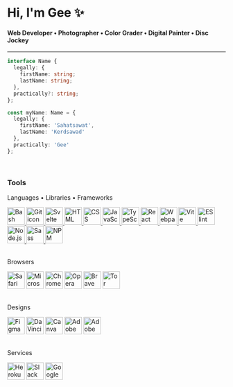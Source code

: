 # Hi, I'm Gee ✨

#### Web Developer • Photographer • Color Grader • Digital Painter • Disc Jockey

---

```TypeScript
interface Name {
  legally: {
    firstName: string;
    lastName: string;
  },
  practically?: string;
};

const myName: Name = {
  legally: {
    firstName: 'Sahatsawat',
    lastName: 'Kerdsawad'
  },
  practically: 'Gee'
};
```
<br>

### Tools

Languages • Libraries • Frameworks
<div>
  <a 
    href="https://support.apple.com/guide/terminal/welcome/mac"
    target="_blank">
      <img 
        title="Bash" alt="Bash icon"
        height="40" width="40"
        src="https://cdn.jsdelivr.net/gh/devicons/devicon/icons/bash/bash-original.svg" />
  </a>
  <a 
    href="https://git-scm.com/about"
    target="_blank">
      <img 
        title="Git" alt="Git icon"
        height="40" width="40" 
        src="https://cdn.jsdelivr.net/gh/devicons/devicon/icons/git/git-original.svg" />
  </a>
  <a
    href="https://svelte.dev/"
    target="_blank">
      <img
        title="Svelte" alt="Svelte icon"
        height="40" width="40"
        src="https://cdn.jsdelivr.net/gh/devicons/devicon/icons/svelte/svelte-original.svg" />
  </a>
  <a
    href="https://developer.mozilla.org/en-US/docs/Web/HTML"
    target="_blank">
      <img
        title="HTML" alt="HTML icon"
        height="40" width="40"
        src="https://cdn.jsdelivr.net/gh/devicons/devicon/icons/html5/html5-plain.svg" />
  </a>
  <a
    href="https://developer.mozilla.org/en-US/docs/Web/CSS"
    target="_blank">
      <img
        title="CSS" alt="CSS icon"
        height="40" width="40" 
        src="https://cdn.jsdelivr.net/gh/devicons/devicon/icons/css3/css3-plain.svg" />
  </a>
  <a
    href="https://developer.mozilla.org/en-US/docs/Web/JavaScript"
    target="_blank">
      <img
        title="JavaScript" alt="JavaScript icon"
        height="40" width="40" 
        src="https://cdn.jsdelivr.net/gh/devicons/devicon/icons/javascript/javascript-plain.svg" />
  </a>
  <a
    href="https://www.typescriptlang.org/"
    target="_blank">
      <img
        title="TypeScript" alt="TypeScript icon"
        height="40" width="40"
        src="https://cdn.jsdelivr.net/gh/devicons/devicon/icons/typescript/typescript-plain.svg" />
  </a>
  <a
    href="https://reactjs.org/"
    target="_blank">
      <img 
        title="React" alt="React icon"
        height="40" width="40" 
        src="https://cdn.jsdelivr.net/gh/devicons/devicon/icons/react/react-original.svg" />
  </a>
  <a
    href="https://webpack.js.org/"
    target="_blank">
      <img
        title="Webpack" alt="Webpack icon"
        height="40" width="40"
        src="https://cdn.jsdelivr.net/gh/devicons/devicon/icons/webpack/webpack-original.svg" />
  </a>
  <a
    href="https://vitejs.dev/"
    target="_blank">
      <img
        title="Vite" alt="Vite icon"
        height="40" width="40"
        src="https://api-frameworks.vercel.sh/framework-logos/vite.svg" />
  </a>
  <a
    href="https://eslint.org/"
    target="_blank">
      <img
        title="ESlint" alt="ESlint icon"
        height="40" width="40"
        src="https://cdn.jsdelivr.net/gh/devicons/devicon/icons/eslint/eslint-original.svg" />
  </a>
  <a
    href="https://nodejs.org/en/about/"
    target="_blank">
      <img
        title="Node.js" alt="Node.js icon"
        height="40" width="40" 
        src="https://cdn.jsdelivr.net/gh/devicons/devicon/icons/nodejs/nodejs-original.svg" />
  </a>
  <a
    href="https://sass-lang.com/"
    target="_blank">
      <img
        title="Sass" alt="Sass icon"
        height="40" width="40"
        src="https://cdn.jsdelivr.net/gh/devicons/devicon/icons/sass/sass-original.svg" />
  </a>
  <a
    href="https://www.npmjs.com/"
    target="_blank">
      <img
        title="NPM" alt="NPM icon"
        height="40" width="40" 
        src="https://cdn.jsdelivr.net/gh/devicons/devicon/icons/npm/npm-original-wordmark.svg" />
  </a>
</div>
<br>

Browsers
<div>
  <img title="Safari" alt="Safari browser icon"
  height="40" width="40" 
  src="https://cdn.jsdelivr.net/gh/devicons/devicon/icons/safari/safari-original.svg" />
  <img title="Edge" alt="Microsoft Edge browser icon"
  height="40" width="40"
  src="https://www.svgrepo.com/show/378791/edge.svg" />
  <img title="Chrome" alt="Chrome browser icon"
  height="40" width="40" 
  src="https://cdn.jsdelivr.net/gh/devicons/devicon/icons/chrome/chrome-original.svg" />
  <img title="Opera" alt="Opera browser icon"
  height="40" width="40"
  src="https://cdn.jsdelivr.net/gh/devicons/devicon/icons/opera/opera-original.svg" />
  <img title="Brave" alt="Brave browser icon"
  height="40" width="40"
  src="https://www.svgrepo.com/show/378778/brave.svg" />
  <img title="Tor" alt="Tor browser icon"
  height="40" width="40"
  src="https://upload.wikimedia.org/wikipedia/commons/c/c9/Tor_Browser_icon.svg" />
</div>
<br>

Designs
<div>
  <img title="Figma" alt="Figma icon"
  height="40" width="40"
  src="https://cdn.jsdelivr.net/gh/devicons/devicon/icons/figma/figma-original.svg" />
  <img title="DaVinci Resolve" alt="DaVinci Resolve icon"
  height="40" width="40" 
  src="https://upload.wikimedia.org/wikipedia/commons/9/90/DaVinci_Resolve_17_logo.svg" />
  <img title="Canva" alt="Canva icon"
  height="40" width="40" 
  src="https://cdn.jsdelivr.net/gh/devicons/devicon/icons/canva/canva-original.svg" />
  <img title="Adobe Lightroom Classic" alt="Adobe Lightroom Classic icon"
  height="40" width="40" 
  src="https://upload.wikimedia.org/wikipedia/commons/5/56/Adobe_Photoshop_Lightroom_Classic_CC_icon.svg" />
  <img title="Adobe Lightroom" alt="Adobe Lightroom icon"
  height="40" width="40" 
  src="https://upload.wikimedia.org/wikipedia/commons/b/b6/Adobe_Photoshop_Lightroom_CC_logo.svg" />
</div>
<br>

Services
<div>
  <img title="Heroku" alt="Heroku icon"
  height="40" width="40" 
  src="https://cdn.jsdelivr.net/gh/devicons/devicon/icons/heroku/heroku-plain.svg" />
  <img title="Slack" alt="Slack icon"
  height="40" width="40"
  src="https://cdn.jsdelivr.net/gh/devicons/devicon/icons/slack/slack-original.svg" />
  <img title="Google Cloud" alt="Google Cloud icon"
  height="40" width="40"
  src="https://cdn.jsdelivr.net/gh/devicons/devicon/icons/googlecloud/googlecloud-original.svg" />         
</div>
<br>
